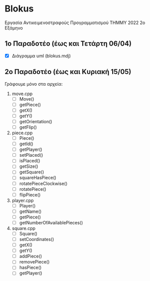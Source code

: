 # Blokus
Εργασία Αντικειμενοστραφούς Προγραμματισμού ΤΗΜΜΥ 2022 2ο Εξάμηνο 

## 1ο Παραδοτέο (έως και Τετάρτη 06/04)
- [x] Διάγραμμα uml (blokus.mdj)

## 2ο Παραδοτέο (έως και Κυριακή 15/05)
Γράφουμε μόνο στα αρχεία: 
1. move.cpp 
    - [ ] Move()
    - [ ] getPiece()
    - [ ] getX()
    - [ ] getY()
    - [ ] getOrientation()
    - [ ] getFlip()
2. piece.cpp 
    - [ ] Piece()
    - [ ] getId()
    - [ ] getPlayer()
    - [ ] setPlaced()
    - [ ] isPlaced() 
    - [ ] getSize() 
    - [ ] getSquare() 
    - [ ] squareHasPiece()
    - [ ] rotatePieceClockwise()
    - [ ] rotatePiece()
    - [ ] flipPiece()
3. player.cpp 
    - [ ] Player()
    - [ ] getName()
    - [ ] getPiece() 
    - [ ] getNumberOfAvailablePieces() 
4. square.cpp
    - [ ] Square() 
    - [ ] setCoordinates() 
    - [ ] getX() 
    - [ ] getY() 
    - [ ] addPiece() 
    - [ ] removePiece() 
    - [ ] hasPiece() 
    - [ ] getPlayer() 
